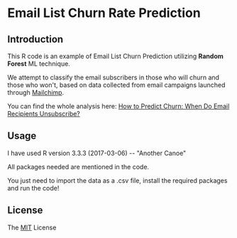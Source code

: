 # Email List Churn Rate Prediction

## Introduction
This R code is an example of Email List Churn Prediction utilizing **Random Forest** ML technique.

We attempt to classify the email subscribers in those who will churn and those who won't, based on data collected from email
campaigns launched through [Mailchimp](https://mailchimp.com/).

You can find the whole analysis here: [How to Predict Churn: When Do Email Recipients Unsubscribe?](https://blog.blendo.co/predicting-churn-email-unsubscribe/) 

## Usage
I have used R version 3.3.3 (2017-03-06) -- "Another Canoe"

All packages needed are mentioned in the code.

You just need to import the data as a .csv file, 
install the required packages and run the code!

## License

The [MIT](https://opensource.org/licenses/MIT) License


